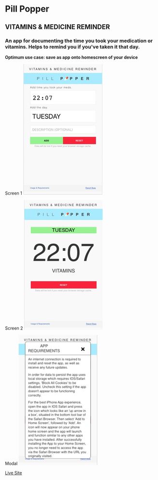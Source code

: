 # Pill Popper
## VITAMINS & MEDICINE REMINDER

### An app for documenting the time you took your medication or vitamins. Helps to remind you if you've taken it that day.

**Optimum use case: save as app onto homescreen of your device**

Screen 1
![Pill Popper Screen 1 Preview](https://github.com/PillPopper/pillpopper.github.io/raw/main/pp1.jpg)

Screen 2
![Pill Popper Screen 1 Preview](https://github.com/PillPopper/pillpopper.github.io/raw/main/pp2.jpg)

Modal
![Pill Popper Screen 1 Preview](https://github.com/PillPopper/pillpopper.github.io/raw/main/pp3.jpg)

[Live Site](https://pillpopper.github.io/)